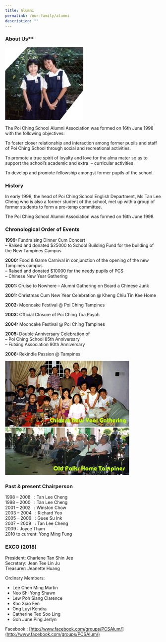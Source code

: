 ```yaml
---
title: Alumni
permalink: /our-family/alumni
description: ""
---
```

### About Us**

<img src="/images/friends1.gif" 
     style="width:50%">
		 
The Poi Ching School Alumni Association was formed on 16th June 1998 with the following objectives:

To foster closer relationship and interaction among former pupils and staff of Poi Ching School through social and recreational activities.

To promote a true spirit of loyalty and love for the alma mater so as to support the school’s academic and extra. – curricular activities

To develop and promote fellowship amongst former pupils of the school.

### History

In early 1998, the head of Poi Ching School English Department, Ms Tan Lee Cheng who is also a former student of the school, met up with a group of former students to form a pro-temp committee.

The Poi Ching School Alumni Association was formed on 16th June 1998.

### Chronological Order of Events

**1999:** Fundraising Dinner Cum Concert  <br>
– Raised and donated $25000 to School Building Fund for the building of the New Tampines Campus

**2000:** Food & Game Carnival in conjunction of the opening of the new Tampines campus  
– Raised and donated $10000 for the needy pupils of PCS <br>
– Chinese New Year Gathering

**2001:** Cruise to Nowhere – Alumni Gathering on Board a Chinese Junk

**2001:** Christmas Cum New Year Celebration @ Kheng Chiu Tin Kee Home

**2002:** Mooncake Festival @ Poi Ching Tampines

**2003:** Official Closure of Poi Ching Toa Payoh

**2004:** Mooncake Festival @ Poi Ching Tampines

**2005:** Double Anniversary Celebration of  <br>
– Poi Ching School 85th Anniversary  <br>
– Futsing Association 90th Anniversary

**2006:** Rekindle Passion @ Tampines

![](/images/Chinese-New-Year-Gathering-.gif)
![](/images/Christmas-cum-New-Year-Cele.gif)

### Past & present Chairperson

1998 – 2008   : Tan Lee Cheng <br>
1998 – 2000   : Tan Lee Cheng <br>
2001 – 2002   : Winston Chow <br>
2003 – 2004   : Richard Yeo <br>
2005 – 2006   : Guee Su Ink <br>
2007 – 2009   : Tan Lee Cheng <br>
2009 : Joyce Tham <br>
2010 to current: Yong Ming Fung

### EXCO (2018)

President: Charlene Tan Shin Jee  <br>
Secretary: Jean Tee Lin Ju  <br>
Treasurer: Jeanette Huang

Ordinary Members:

*   Lee Chen Ming Martin
*   Neo Shi Yong Shawn
*   Lew Poh Siang Clarence
*   Kho Xiao Fen
*   Ong Luyi Kendra
*   Catherine Teo Soo Ling
*   Goh June Ping Jerlyn

Facebook : [http://www.facebook.com/groups/PCSAlum/](http://www.facebook.com/groups/PCSAlum/)